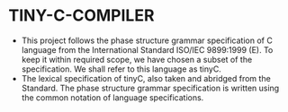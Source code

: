 # TINY-C-COMPILER

* This project follows the phase structure grammar specification of C language from the International Standard ISO/IEC 9899:1999 (E). To keep it within required scope, we have chosen a subset of the specification. We shall refer to this language as tinyC.
* The lexical specification of tinyC, also taken and abridged from the Standard. The phase structure grammar specification is written using the common notation of language specifications.
